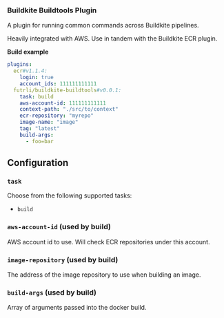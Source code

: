 ### Buildkite Buildtools Plugin

A plugin for running common commands across Buildkite pipelines.

Heavily integrated with AWS. Use in tandem with the Buildkite ECR plugin.


**Build example**

```yaml
plugins:
  ecr#v1.1.4:
    login: true
    account_ids: 111111111111
  futrli/buildkite-buildtools#v0.0.1:
    task: build
    aws-account-id: 111111111111
    context-path: "./src/to/context"
    ecr-repository: "myrepo"
    image-name: "image"
    tag: "latest"
    build-args:
      - foo=bar
```

## Configuration

### `task`


Choose from the following supported tasks:

- `build`

### `aws-account-id` (used by build)

AWS account id to use. Will check ECR repositories under this account.

### `image-repository` (used by build)

The address of the image repository to use when building an image.

### `build-args` (used by build)

Array of arguments passed into the docker build.

